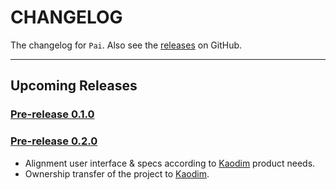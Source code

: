 # CHANGELOG

The changelog for `Pai`. Also see the [releases](https://github.com/kaodim/Pai/releases) on GitHub.

--------------------------------------

## Upcoming Releases

### [Pre-release 0.1.0](https://github.com/kaodim/Pai/releases/tag/0.1.0)

### [Pre-release 0.2.0](https://github.com/kaodim/Pai/releases/tag/0.2.0)
* Alignment user interface & specs according to [Kaodim](https://github.com/kaodim) product needs.
* Ownership transfer of the project to [Kaodim](https://github.com/kaodim).